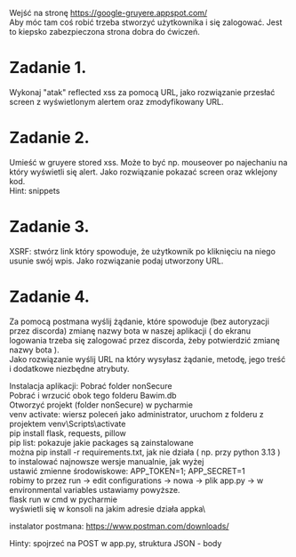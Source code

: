 Wejść na stronę https://google-gruyere.appspot.com/ \
Aby móc tam coś robić trzeba stworzyć użytkownika i się zalogować.
Jest to kiepsko zabezpieczona strona dobra do ćwiczeń.

# Zadanie 1.
Wykonaj "atak" reflected xss za pomocą URL, jako rozwiązanie przesłać screen z wyświetlonym alertem oraz zmodyfikowany URL.

# Zadanie 2.
Umieść w gruyere stored xss. Może to być np. mouseover po najechaniu na który wyświetli się alert. Jako rozwiązanie pokazać screen oraz wklejony kod.\
Hint: snippets

# Zadanie 3.
XSRF: stwórz link który spowoduje, że użytkownik po kliknięciu na niego usunie swój wpis. Jako rozwiązanie podaj utworzony URL.

# Zadanie 4.
Za pomocą postmana wyślij żądanie, które spowoduje (bez autoryzacji przez discorda) zmianę nazwy bota w naszej aplikacji ( do ekranu logowania trzeba się zalogować przez discorda, żeby potwierdzić zmianę nazwy bota ). \
Jako rozwiązanie wyślij URL na który wysyłasz żądanie, metodę, jego treść i dodatkowe niezbędne atrybuty.

Instalacja aplikacji:
Pobrać folder nonSecure\
Pobrać i wrzucić obok tego folderu Bawim.db\
Otworzyć projekt (folder nonSecure) w pycharmie\
venv activate: wiersz poleceń jako administrator, uruchom z folderu z projektem venv\Scripts\activate\
pip install flask, requests, pillow\
pip list: pokazuje jakie packages są zainstalowane\
można pip install -r requirements.txt, jak nie działa ( np. przy python 3.13 ) to instalować najnowsze wersje manualnie, jak wyżej\
ustawić zmienne środowiskowe: APP_TOKEN=1; APP_SECRET=1\
robimy to przez run -> edit configurations -> nowa -> plik app.py -> w environmental variables ustawiamy powyższe.\
flask run w cmd w pycharmie\
wyświetli się w konsoli na jakim adresie działa appka\

instalator postmana: https://www.postman.com/downloads/

Hinty: spojrzeć na POST w app.py, struktura JSON - body
